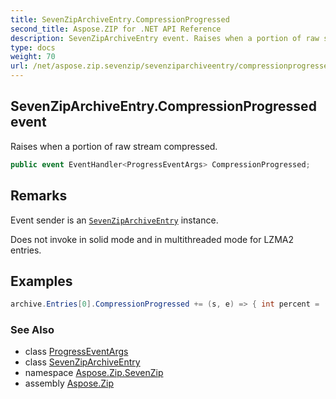 ```yaml
---
title: SevenZipArchiveEntry.CompressionProgressed
second_title: Aspose.ZIP for .NET API Reference
description: SevenZipArchiveEntry event. Raises when a portion of raw stream compressed
type: docs
weight: 70
url: /net/aspose.zip.sevenzip/sevenziparchiveentry/compressionprogressed/
---
```

## SevenZipArchiveEntry.CompressionProgressed event

Raises when a portion of raw stream compressed.

```csharp
public event EventHandler<ProgressEventArgs> CompressionProgressed;
```

## Remarks

Event sender is an [`SevenZipArchiveEntry`](../) instance.

Does not invoke in solid mode and in multithreaded mode for LZMA2 entries.

## Examples

```csharp
archive.Entries[0].CompressionProgressed += (s, e) => { int percent = (int)((100 * (long)e.ProceededBytes) / entrySourceStream.Length); };
```

### See Also

* class [ProgressEventArgs](../../../aspose.zip/progresseventargs/)
* class [SevenZipArchiveEntry](../)
* namespace [Aspose.Zip.SevenZip](../../sevenziparchiveentry/)
* assembly [Aspose.Zip](../../../)


